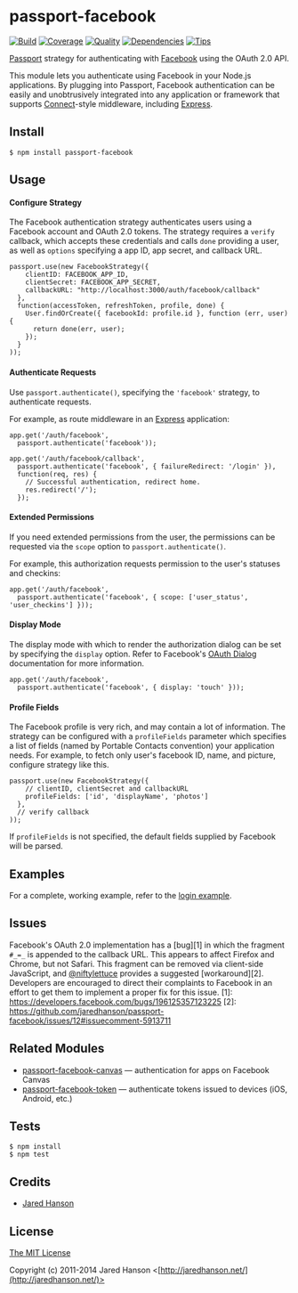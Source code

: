 # passport-facebook

[![Build](https://travis-ci.org/jaredhanson/passport-facebook.png)](https://travis-ci.org/jaredhanson/passport-facebook)
[![Coverage](https://coveralls.io/repos/jaredhanson/passport-facebook/badge.png)](https://coveralls.io/r/jaredhanson/passport-facebook)
[![Quality](https://codeclimate.com/github/jaredhanson/passport-facebook.png)](https://codeclimate.com/github/jaredhanson/passport-facebook)
[![Dependencies](https://david-dm.org/jaredhanson/passport-facebook.png)](https://david-dm.org/jaredhanson/passport-facebook)
[![Tips](http://img.shields.io/gittip/jaredhanson.png)](https://www.gittip.com/jaredhanson/)

[Passport](http://passportjs.org/) strategy for authenticating with [Facebook](http://www.facebook.com/)
using the OAuth 2.0 API.

This module lets you authenticate using Facebook in your Node.js applications.
By plugging into Passport, Facebook authentication can be easily and
unobtrusively integrated into any application or framework that supports
[Connect](http://www.senchalabs.org/connect/)-style middleware, including
[Express](http://expressjs.com/).

## Install

    $ npm install passport-facebook

## Usage

#### Configure Strategy

The Facebook authentication strategy authenticates users using a Facebook
account and OAuth 2.0 tokens.  The strategy requires a `verify` callback, which
accepts these credentials and calls `done` providing a user, as well as
`options` specifying a app ID, app secret, and callback URL.

    passport.use(new FacebookStrategy({
        clientID: FACEBOOK_APP_ID,
        clientSecret: FACEBOOK_APP_SECRET,
        callbackURL: "http://localhost:3000/auth/facebook/callback"
      },
      function(accessToken, refreshToken, profile, done) {
        User.findOrCreate({ facebookId: profile.id }, function (err, user) {
          return done(err, user);
        });
      }
    ));

#### Authenticate Requests

Use `passport.authenticate()`, specifying the `'facebook'` strategy, to
authenticate requests.

For example, as route middleware in an [Express](http://expressjs.com/)
application:

    app.get('/auth/facebook',
      passport.authenticate('facebook'));

    app.get('/auth/facebook/callback',
      passport.authenticate('facebook', { failureRedirect: '/login' }),
      function(req, res) {
        // Successful authentication, redirect home.
        res.redirect('/');
      });

#### Extended Permissions

If you need extended permissions from the user, the permissions can be requested
via the `scope` option to `passport.authenticate()`.

For example, this authorization requests permission to the user's statuses and
checkins:

    app.get('/auth/facebook',
      passport.authenticate('facebook', { scope: ['user_status', 'user_checkins'] }));

#### Display Mode

The display mode with which to render the authorization dialog can be set by
specifying the `display` option.  Refer to Facebook's [OAuth Dialog](https://developers.facebook.com/docs/reference/dialogs/oauth/)
documentation for more information.

    app.get('/auth/facebook',
      passport.authenticate('facebook', { display: 'touch' }));

#### Profile Fields

The Facebook profile is very rich, and may contain a lot of information.  The
strategy can be configured with a `profileFields` parameter which specifies a
list of fields (named by Portable Contacts convention) your application needs.
For example, to fetch only user's facebook ID, name, and picture, configure
strategy like this.

    passport.use(new FacebookStrategy({
        // clientID, clientSecret and callbackURL
        profileFields: ['id', 'displayName', 'photos']
      },
      // verify callback
    ));

If `profileFields` is not specified, the default fields supplied by Facebook
will be parsed.

## Examples

For a complete, working example, refer to the [login example](https://github.com/jaredhanson/passport-facebook/tree/master/examples/login).

## Issues

Facebook's OAuth 2.0 implementation has a [bug][1] in which the fragment `#_=_`
is appended to the callback URL.  This appears to affect Firefox and Chrome, but
not Safari.  This fragment can be removed via client-side JavaScript, and [@niftylettuce](https://github.com/niftylettuce)
provides a suggested [workaround][2].  Developers are encouraged to direct their
complaints to Facebook in an effort to get them to implement a proper fix for
this issue.
[1]: https://developers.facebook.com/bugs/196125357123225
[2]: https://github.com/jaredhanson/passport-facebook/issues/12#issuecomment-5913711

## Related Modules

- [passport-facebook-canvas](https://github.com/missinglink/passport-facebook-canvas) — authentication for apps on Facebook Canvas
- [passport-facebook-token](https://github.com/drudge/passport-facebook-token) — authenticate tokens issued to devices (iOS, Android, etc.)

## Tests

    $ npm install
    $ npm test

## Credits

  - [Jared Hanson](http://github.com/jaredhanson)

## License

[The MIT License](http://opensource.org/licenses/MIT)

Copyright (c) 2011-2014 Jared Hanson <[http://jaredhanson.net/](http://jaredhanson.net/)>
